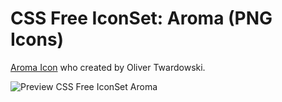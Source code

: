 # CSS Free IconSet: Aroma (PNG Icons)

[Aroma Icon](http://www.smashingmagazine.com/2011/11/17/free-icon-set-for-web-designers-aroma-250-png-icons/) who created by Oliver Twardowski.

![Preview CSS Free IconSet Aroma](/joko-wandiro/aroma-icon/blob/master/img/aroma_icons.png?raw=true)
